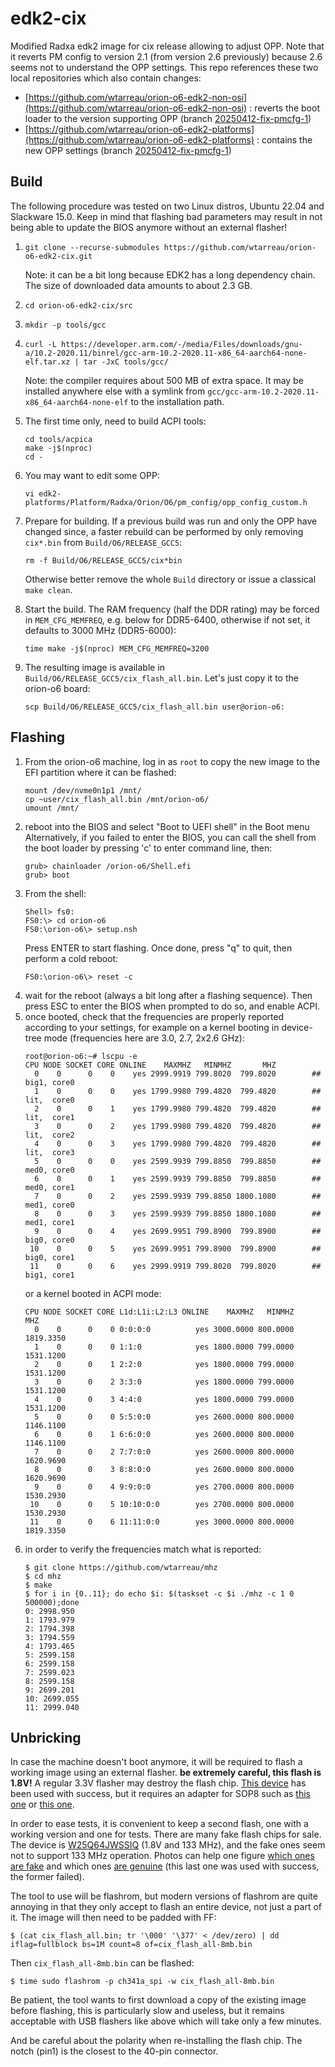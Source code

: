 # edk2-cix

Modified Radxa edk2 image for cix release allowing to adjust OPP. Note that it reverts PM config to version 2.1 (from version 2.6 previously) because 2.6 seems not to understand the OPP settings. This repo references these two local repositories which also contain changes:

-  [https://github.com/wtarreau/orion-o6-edk2-non-osi](https://github.com/wtarreau/orion-o6-edk2-non-osi) : reverts the boot loader to the version supporting OPP (branch [20250412-fix-pmcfg-1](https://github.com/wtarreau/orion-o6-edk2-non-osi/tree/20250412-fix-pmcfg-1))
-  [https://github.com/wtarreau/orion-o6-edk2-platforms](https://github.com/wtarreau/orion-o6-edk2-platforms) : contains the new OPP settings (branch [20250412-fix-pmcfg-1](https://github.com/wtarreau/orion-o6-edk2-platforms/tree/20250412-fix-pmcfg-1))

## Build

The following procedure was tested on two Linux distros, Ubuntu 22.04 and Slackware 15.0. Keep in mind that flashing bad parameters may result in not being able to update the BIOS anymore without an external flasher!

1. `git clone --recurse-submodules https://github.com/wtarreau/orion-o6-edk2-cix.git`

    Note: it can be a bit long because EDK2 has a long dependency chain. The size of
    downloaded data amounts to about 2.3 GB.

2. `cd orion-o6-edk2-cix/src`
3. `mkdir -p tools/gcc`
4. `curl -L https://developer.arm.com/-/media/Files/downloads/gnu-a/10.2-2020.11/binrel/gcc-arm-10.2-2020.11-x86_64-aarch64-none-elf.tar.xz | tar -JxC tools/gcc/`

   Note: the compiler requires about 500 MB of extra space. It may be installed anywhere else with a symlink from
   `gcc/gcc-arm-10.2-2020.11-x86_64-aarch64-none-elf` to the installation path.
5. The first time only, need to build ACPI tools:
   ```
   cd tools/acpica
   make -j$(nproc)
   cd -
   ```
5. You may want to edit some OPP:
   ```
   vi edk2-platforms/Platform/Radxa/Orion/O6/pm_config/opp_config_custom.h
   ```
6. Prepare for building. If a previous build was run and only the OPP have changed since, a faster rebuild can be performed by only removing `cix*.bin` from `Build/O6/RELEASE_GCC5`:
   ```
   rm -f Build/O6/RELEASE_GCC5/cix*bin
   ```

   Otherwise better remove the whole `Build` directory or issue a classical `make clean`.

7. Start the build. The RAM frequency (half the DDR rating) may be forced in `MEM_CFG_MEMFREQ`, e.g. below for DDR5-6400, otherwise if not set, it defaults to 3000 MHz (DDR5-6000):
   ```
   time make -j$(nproc) MEM_CFG_MEMFREQ=3200
   ```
8. The resulting image is available in `Build/O6/RELEASE_GCC5/cix_flash_all.bin`. Let's just copy it to the orion-o6 board:

   `scp Build/O6/RELEASE_GCC5/cix_flash_all.bin user@orion-o6:`

## Flashing

1. From the orion-o6 machine, log in as `root` to copy the new image to the EFI partition where it can be flashed:
   ```
   mount /dev/nvme0n1p1 /mnt/
   cp ~user/cix_flash_all.bin /mnt/orion-o6/
   umount /mnt/
   ```
2. reboot into the BIOS and select "Boot to UEFI shell" in the Boot menu
    Alternatively, if you failed to enter the BIOS, you can call the shell from
    the boot loader by pressing 'c' to enter command line, then:
    ```
    grub> chainloader /orion-o6/Shell.efi
    grub> boot
    ```
3. From the shell:
    ```
    Shell> fs0:
    FS0:\> cd orion-o6
    FS0:\orion-o6\> setup.nsh
    ```
    Press ENTER to start flashing. Once done, press "q" to quit, then perform a cold reboot:
    ```
    FS0:\orion-o6\> reset -c
    ```
4. wait for the reboot (always a bit long after a flashing sequence). Then press ESC to enter the BIOS when prompted to do so, and enable ACPI.
5. once booted, check that the frequencies are properly reported according to your settings, for example on a kernel booting in device-tree mode (frequencies here are 3.0, 2.7, 2x2.6 GHz):
    ```
    root@orion-o6:~# lscpu -e
    CPU NODE SOCKET CORE ONLINE    MAXMHZ   MINMHZ       MHZ
      0    0      0    0    yes 2999.9919 799.8020  799.8020        ## big1, core0
      1    0      0    0    yes 1799.9980 799.4820  799.4820        ## lit,  core0
      2    0      0    1    yes 1799.9980 799.4820  799.4820        ## lit,  core1
      3    0      0    2    yes 1799.9980 799.4820  799.4820        ## lit,  core2
      4    0      0    3    yes 1799.9980 799.4820  799.4820        ## lit,  core3
      5    0      0    0    yes 2599.9939 799.8850  799.8850        ## med0, core0
      6    0      0    1    yes 2599.9939 799.8850  799.8850        ## med0, core1
      7    0      0    2    yes 2599.9939 799.8850 1800.1080        ## med1, core0
      8    0      0    3    yes 2599.9939 799.8850 1800.1080        ## med1, core1
      9    0      0    4    yes 2699.9951 799.8900  799.8900        ## big0, core0
     10    0      0    5    yes 2699.9951 799.8900  799.8900        ## big0, core1
     11    0      0    6    yes 2999.9919 799.8020  799.8020        ## big1, core1
    ```
    or a kernel booted in ACPI mode:
    ```
    CPU NODE SOCKET CORE L1d:L1i:L2:L3 ONLINE    MAXMHZ   MINMHZ       MHZ
      0    0      0    0 0:0:0:0          yes 3000.0000 800.0000 1819.3350
      1    0      0    0 1:1:0            yes 1800.0000 799.0000 1531.1200
      2    0      0    1 2:2:0            yes 1800.0000 799.0000 1531.1200
      3    0      0    2 3:3:0            yes 1800.0000 799.0000 1531.1200
      4    0      0    3 4:4:0            yes 1800.0000 799.0000 1531.1200
      5    0      0    0 5:5:0:0          yes 2600.0000 800.0000 1146.1100
      6    0      0    1 6:6:0:0          yes 2600.0000 800.0000 1146.1100
      7    0      0    2 7:7:0:0          yes 2600.0000 800.0000 1620.9690
      8    0      0    3 8:8:0:0          yes 2600.0000 800.0000 1620.9690
      9    0      0    4 9:9:0:0          yes 2700.0000 800.0000 1530.2930
     10    0      0    5 10:10:0:0        yes 2700.0000 800.0000 1530.2930
     11    0      0    6 11:11:0:0        yes 3000.0000 800.0000 1819.3350
    ```
6. in order to verify the frequencies match what is reported:
    ```
    $ git clone https://github.com/wtarreau/mhz
    $ cd mhz
    $ make
    $ for i in {0..11}; do echo $i: $(taskset -c $i ./mhz -c 1 0 500000);done
    0: 2998.950
    1: 1793.979
    2: 1794.398
    3: 1794.559
    4: 1793.465
    5: 2599.158
    6: 2599.158
    7: 2599.023
    8: 2599.158
    9: 2699.201
    10: 2699.055
    11: 2999.040
    ```

## Unbricking

In case the machine doesn't boot anymore, it will be required to flash a working image using an external flasher. **be extremely careful, this flash is 1.8V!** A regular 3.3V flasher may destroy the flash chip. [This device](https://www.aliexpress.com/item/1005004452694448.html) has been used with success, but it requires an adapter for SOP8 such as [this one](https://www.aliexpress.com/item/32707843336.html) or [this one](https://www.aliexpress.com/item/1005003407813371.html).

In order to ease tests, it is convenient to keep a second flash, one with a working version and one for tests. There are many fake flash chips for sale. The device is [W25Q64JWSSIQ](https://www.winbond.com/hq/product/code-storage-flash-memory/serial-nor-flash/?__locale=en&partNo=W25Q64JW) (1.8V and 133 MHz), and the fake ones seem not to support 133 MHz operation. Photos can help one figure [which ones are fake](https://www.aliexpress.com/item/1005007825295302.html) and which ones [are genuine](https://www.aliexpress.com/item/1005008734283748.html) (this last one was used with success, the former failed).

The tool to use will be flashrom, but modern versions of flashrom are quite annoying in that they only accept to flash an entire device, not just a part of it. The image will then need to be padded with FF:
```
$ (cat cix_flash_all.bin; tr '\000' '\377' < /dev/zero) | dd iflag=fullblock bs=1M count=8 of=cix_flash_all-8mb.bin
```

Then `cix_flash_all-8mb.bin` can be flashed:
```
$ time sudo flashrom -p ch341a_spi -w cix_flash_all-8mb.bin
```

Be patient, the tool wants to first download a copy of the existing image before flashing, this is particularly slow and useless, but it remains acceptable with USB flashers like above which will take only a few minutes.

And be careful about the polarity when re-installing the flash chip. The notch (pin1) is the closest to the 40-pin connector.
